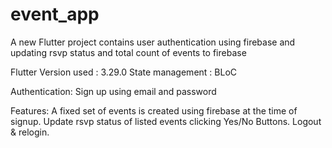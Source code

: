 # event_app

A new Flutter project contains user authentication using firebase and updating rsvp status and total count of events to firebase

Flutter Version used : 3.29.0 
State management : BLoC

Authentication:
Sign up using email and password

Features:
A fixed set of events is created using firebase at the time of signup.
Update rsvp status of listed events clicking Yes/No Buttons.
Logout & relogin.

